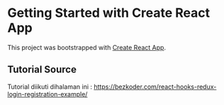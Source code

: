 # Getting Started with Create React App

This project was bootstrapped with [Create React App](https://github.com/facebook/create-react-app).

## Tutorial Source

Tutorial diikuti dihalaman ini : https://bezkoder.com/react-hooks-redux-login-registration-example/

